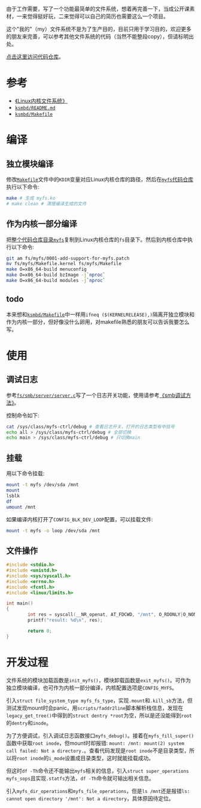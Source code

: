由于工作需要，写了一个功能最简单的文件系统，想着再完善一下，当成公开课素材，一来觉得挺好玩，二来觉得可以自己的简历也需要这么一个项目。

这个"我的"（my）文件系统不是为了生产目的，目前只用于学习目的，欢迎更多的朋友来完善，可以参考其他文件系统的代码（当然不能整段copy），但请标明出处。

[点击这里访问代码仓库](https://gitee.com/chenxiaosonggitee/myfs)。

# 参考

- [《Linux内核文件系统》](https://chenxiaosong.com/course/kernel/fs.html)
- [`ksmbd/README.md`](https://github.com/namjaejeon/ksmbd/blob/master/README.md)
- [`ksmbd/Makefile`](https://github.com/namjaejeon/ksmbd/blob/master/Makefile)

# 编译

## 独立模块编译

修改[`Makefile`](https://gitee.com/chenxiaosonggitee/myfs/blob/master/Makefile)文件中的`KDIR`变量对应Linux内核仓库的路径，然后在[`myfs`代码仓库](https://gitee.com/chenxiaosonggitee/myfs)执行以下命令:
```sh
make # 生成 myfs.ko
# make clean # 清理编译生成的文件
```

## 作为内核一部分编译

把[整个代码仓库目录`myfs`](https://gitee.com/chenxiaosonggitee/myfs)复制到Linux内核仓库的`fs`目录下。然后到内核仓库中执行以下命令:
```sh
git am fs/myfs/0001-add-support-for-myfs.patch
mv fs/myfs/Makefile.kernel fs/myfs/Makefile
make O=x86_64-build menuconfig
make O=x86_64-build bzImage -j`nproc`
make O=x86_64-build modules -j`nproc`
```

## todo

本来想和[`ksmbd/Makefile`](https://github.com/namjaejeon/ksmbd/blob/master/Makefile)中一样用`ifneq ($(KERNELRELEASE),)`隔离开独立模块和作为内核一部分，但好像没什么卵用，对makefile熟悉的朋友可以告诉我要怎么写。

# 使用

## 调试日志

参考[`fs/smb/server/server.c`](https://github.com/torvalds/linux/blob/master/fs/smb/server/server.c)写了一个日志开关功能，使用请参考[《smb调试方法》](https://chenxiaosong.com/course/smb/debug.html)。

控制命令如下:
```sh
cat /sys/class/myfs-ctrl/debug # 查看日志开关，打开的日志类型有中括号
echo all > /sys/class/myfs-ctrl/debug # 全部切换
echo main > /sys/class/myfs-ctrl/debug # 只切换main
```

## 挂载

用以下命令挂载:
```sh
mount -t myfs /dev/sda /mnt
mount
lsblk
df
umount /mnt
```

如果编译内核打开了`CONFIG_BLK_DEV_LOOP`配置，可以挂载文件:
```sh
mount -t myfs -o loop /dev/sda /mnt
```

## 文件操作

```c
#include <stdio.h>
#include <unistd.h>
#include <sys/syscall.h>
#include <errno.h>
#include <fcntl.h>
#include <linux/limits.h>

int main()
{
        int res = syscall(__NR_openat, AT_FDCWD, "/mnt", O_RDONLY|O_NONBLOCK|O_CLOEXEC|O_DIRECTORY);
        printf("result: %d\n", res);

        return 0;
}
```

# 开发过程

文件系统的模块加载函数是`init_myfs()`，模块卸载函数是`exit_myfs()`。可作为独立模块编译，也可作为内核一部分编译，内核配置选项是`CONFIG_MYFS`。

引入`struct file_system_type myfs_fs_type`，实现`.mount`和`.kill_sb`方法，但测试发现mount时会panic，用`scripts/faddr2line`脚本解析栈信息，发现在`legacy_get_tree()`中得到的`struct dentry *root`为空，所以是还没能得到`root`的`dentry`和`inode`。

为了方便调试，引入调试日志函数接口`myfs_debug()`。接着在`myfs_fill_super()`函数中获取`root inode`，但mount时却报错: `mount: /mnt: mount(2) system call failed: Not a directory.`。查看代码发现是`root inode`不是目录类型，所以将`root inode`的`i_mode`设置成目录类型，这时就能挂载成功。

但这时`df -Th`命令还不能输出`myfs`相关的信息，引入`struct super_operations myfs_sops`且实现`.statfs`方法，`df -Th`命令就可输出相关信息。

引入`myfs_dir_operations`和`myfs_file_operations`，但是`ls /mnt`还是报错`ls: cannot open directory '/mnt': Not a directory`，具体原因待定位。
<!--
```c
openat
  do_sys_open
    do_sys_openat2
      do_filp_open
        path_openat
          do_open
            vfs_open
              do_dentry_open
                ext2_dir_open
```
-->

